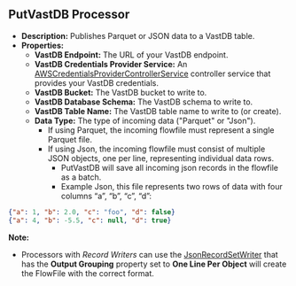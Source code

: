 ## PutVastDB Processor

   * **Description:** Publishes Parquet or JSON data to a VastDB table.
   * **Properties:**
     * **VastDB Endpoint:** The URL of your VastDB endpoint.
     * **VastDB Credentials Provider Service:** An [AWSCredentialsProviderControllerService](https://nifi.apache.org/docs/nifi-docs/components/org.apache.nifi/nifi-aws-nar/2.0.0-M4/org.apache.nifi.processors.aws.credentials.provider.service.AWSCredentialsProviderControllerService/index.html) controller service that provides your VastDB credentials.
     * **VastDB Bucket:** The VastDB bucket to write to.
     * **VastDB Database Schema:** The VastDB schema to write to.
     * **VastDB Table Name:** The VastDB table name to write to (or create).
     * **Data Type:**  The type of incoming data ("Parquet" or "Json").
       * If using Parquet, the incoming flowfile must represent a single Parquet file.
       * If using Json, the incoming flowfile must consist of multiple JSON objects, one per line, representing individual data rows.
         * PutVastDB will save all incoming json records in the flowfile as a batch.
         * Example Json, this file represents two rows of data with four columns “a”, “b”, “c”, “d”:

```json
{"a": 1, "b": 2.0, "c": "foo", "d": false}
{"a": 4, "b": -5.5, "c": null, "d": true}
```
  **Note:**
   * Processors with *Record Writers* can use the [JsonRecordSetWriter](https://nifi.apache.org/docs/nifi-docs/components/org.apache.nifi/nifi-record-serialization-services-nar/2.0.0-M4/org.apache.nifi.json.JsonRecordSetWriter/index.html) that has the **Output Grouping** property set to **One Line Per Object** will create the FlowFile with the correct format.
